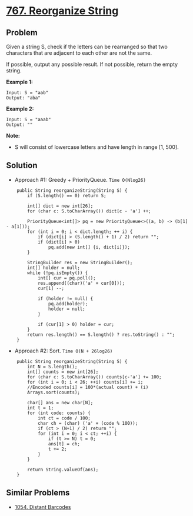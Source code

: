 # <a href='https://leetcode.com/problems/reorganize-string/'>767. Reorganize String</a>

## Problem
Given a string S, check if the letters can be rearranged so that two characters that are adjacent to each other are not the same.

If possible, output any possible result.  If not possible, return the empty string.

<strong>Example 1:</strong>
```
Input: S = "aab"
Output: "aba"
```
<strong>Example 2:</strong>
```
Input: S = "aaab"
Output: ""
```

<strong>Note:</strong>
- S will consist of lowercase letters and have length in range [1, 500].

## Solution
- Approach #1: Greedy + PriorityQueue. ```Time O(Nlog26)```
```
    public String reorganizeString(String S) {
        if (S.length() == 0) return S;
        
        int[] dict = new int[26];
        for (char c: S.toCharArray()) dict[c - 'a'] ++;
        
        PriorityQueue<int[]> pq = new PriorityQueue<>((a, b) -> (b[1] - a[1]));
        for (int i = 0; i < dict.length; ++ i) {
            if (dict[i] > (S.length() + 1) / 2) return "";
            if (dict[i] > 0)
                pq.add(new int[] {i, dict[i]});
        }
        
        StringBuilder res = new StringBuilder();
        int[] holder = null;
        while (!pq.isEmpty()) {
            int[] cur = pq.poll();
            res.append((char)('a' + cur[0]));
            cur[1] --;
            
            if (holder != null) {
                pq.add(holder);
                holder = null;
            }
            
            if (cur[1] > 0) holder = cur;
        }
        return res.length() == S.length() ? res.toString() : "";
    }
```

- Approach #2: Sort. ```Time O(N + 26log26)```
```
    public String reorganizeString(String S) {
        int N = S.length();
        int[] counts = new int[26];
        for (char c: S.toCharArray()) counts[c-'a'] += 100;
        for (int i = 0; i < 26; ++i) counts[i] += i;
        //Encoded counts[i] = 100*(actual count) + (i)
        Arrays.sort(counts);

        char[] ans = new char[N];
        int t = 1;
        for (int code: counts) {
            int ct = code / 100;
            char ch = (char) ('a' + (code % 100));
            if (ct > (N+1) / 2) return "";
            for (int i = 0; i < ct; ++i) {
                if (t >= N) t = 0;
                ans[t] = ch;
                t += 2;
            }
        }

        return String.valueOf(ans);
    }
```

## Similar Problems
- <a href='https://github.com/DongZhuoran/LeetCode/blob/master/problems/1054.%20Distant%20Barcodes.md'>1054. Distant Barcodes</a>
